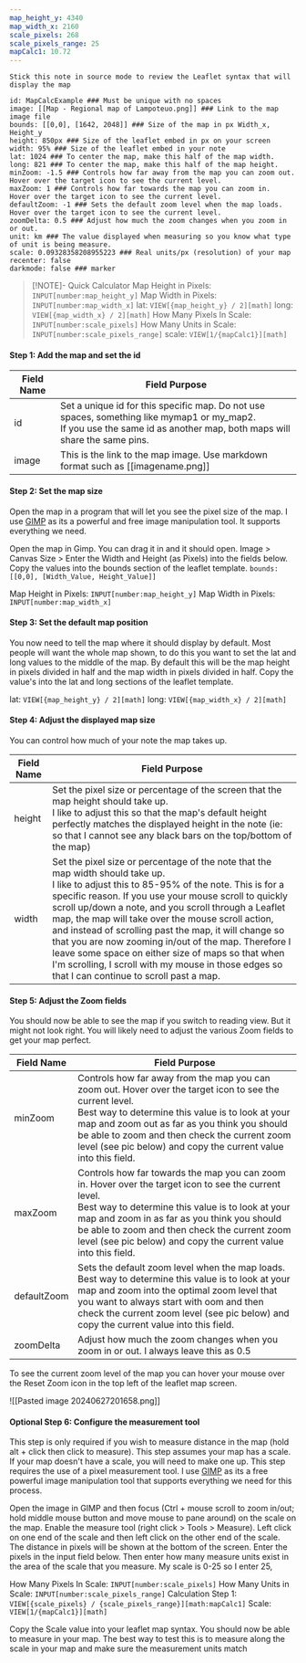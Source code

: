 ```yaml
---
map_height_y: 4340
map_width_x: 2160
scale_pixels: 268
scale_pixels_range: 25
mapCalc1: 10.72
---
```

`Stick this note in source mode to review the Leaflet syntax that will display the map`

```leaflet
id: MapCalcExample ### Must be unique with no spaces
image: [[Map - Regional map of Lampoteuo.png]] ### Link to the map image file
bounds: [[0,0], [1642, 2048]] ### Size of the map in px Width_x, Height_y
height: 850px ### Size of the leaflet embed in px on your screen
width: 95% ### Size of the leaflet embed in your note
lat: 1024 ### To center the map, make this half of the map width. 
long: 821 ### To center the map, make this half of the map height. 
minZoom: -1.5 ### Controls how far away from the map you can zoom out. Hover over the target icon to see the current level. 
maxZoom: 1 ### Controls how far towards the map you can zoom in.  Hover over the target icon to see the current level. 
defaultZoom: -1 ### Sets the default zoom level when the map loads.  Hover over the target icon to see the current level. 
zoomDelta: 0.5 ### Adjust how much the zoom changes when you zoom in or out. 
unit: km ### The value displayed when measuring so you know what type of unit is being measure.
scale: 0.09328358208955223 ### Real units/px (resolution) of your map
recenter: false
darkmode: false ### marker
```

> [!NOTE]- Quick Calculator
> Map Height in Pixels: `INPUT[number:map_height_y]`
Map Width in Pixels: `INPUT[number:map_width_x]`
lat: `VIEW[{map_height_y} / 2][math]` 
long: `VIEW[{map_width_x} / 2][math]` 
How Many Pixels In Scale: `INPUT[number:scale_pixels]`
How Many Units in Scale: `INPUT[number:scale_pixels_range]`
scale: `VIEW[1/{mapCalc1}][math]`

#### Step 1: Add the map and set the id

| Field Name | Field Purpose                                                                                                                                                             |
| ---------- | ------------------------------------------------------------------------------------------------------------------------------------------------------------------------- |
| id         | Set a unique id for this specific map. Do not use spaces, something like mymap1 or my_map2.<br>If you use the same id as another map, both maps will share the same pins. |
| image      | This is the link to the map image. Use markdown format such as \[\[imagename.png\]\]                                                                                      |
#### Step 2: Set the map size
Open the map in a program that will let you see the pixel size of the map. I use [GIMP](https://www.gimp.org/) as its a powerful and free image manipulation tool. It supports everything we need. 

Open the map in Gimp. You can drag it in and it should open. 
Image > Canvas Size > Enter the Width and Height (as Pixels) into the fields below. 
Copy the values into the bounds section of the leaflet template. 
`bounds: [[0,0], [Width_Value, Height_Value]]`

Map Height in Pixels: `INPUT[number:map_height_y]`
Map Width in Pixels: `INPUT[number:map_width_x]`

#### Step 3: Set the default map position
You now need to tell the map where it should display by default. Most people will want the whole map shown, to do this you want to set the lat and long values to the middle of the map. By default this will be the map height in pixels  divided in half and the map width in pixels divided in half. 
Copy the value's into the lat and long sections of the leaflet template. 

lat: `VIEW[{map_height_y} / 2][math]` 
long: `VIEW[{map_width_x} / 2][math]` 

#### Step 4: Adjust the displayed map size
You can control how much of your note the map takes up. 

| Field Name | Field Purpose                                                                                                                                                                                                                                                                                                                                                                                                                                                                                                                                                                                |
| ---------- | -------------------------------------------------------------------------------------------------------------------------------------------------------------------------------------------------------------------------------------------------------------------------------------------------------------------------------------------------------------------------------------------------------------------------------------------------------------------------------------------------------------------------------------------------------------------------------------------- |
| height     | Set the pixel size or percentage of the screen that the map height should take up. <br>I like to adjust this so that the map's default height perfectly matches the displayed height in the note (ie: so that I cannot see any black bars on the top/bottom of the map)                                                                                                                                                                                                                                                                                                                      |
| width      | Set the pixel size or percentage of the note that the map width should take up. <br>I like to adjust this to 85-95% of the note. This is for a specific reason. If you use your mouse scroll to quickly scroll up/down a note, and you scroll through a Leaflet map, the map will take over the mouse scroll action, and instead of scrolling past the map, it will change so that you are now zooming in/out of the map. Therefore I leave some space on either size of maps so that when I'm scrolling, I scroll with my mouse in those edges so that I can continue to scroll past a map. |
#### Step 5: Adjust the Zoom fields
You should now be able to see the map if you switch to reading view. But it might not look right. You will likely need to adjust the various Zoom fields to get your map perfect. 

| Field Name  | Field Purpose                                                                                                                                                                                                                                                                                                                       |
| ----------- | ----------------------------------------------------------------------------------------------------------------------------------------------------------------------------------------------------------------------------------------------------------------------------------------------------------------------------------- |
| minZoom     | Controls how far away from the map you can zoom out. Hover over the target icon to see the current level. <br>Best way to determine this value is to look at your map and zoom out as far as you think you should be able to zoom and then check the current zoom level (see pic below) and copy the current value into this field. |
| maxZoom     | Controls how far towards the map you can zoom in.  Hover over the target icon to see the current level.<br>Best way to determine this value is to look at your map and zoom in as far as you think you should be able to zoom and then check the current zoom level (see pic below) and copy the current value into this field.     |
| defaultZoom | Sets the default zoom level when the map loads.  Best way to determine this value is to look at your map and zoom into the optimal zoom level that you want to always start with oom and then check the current zoom level (see pic below) and copy the current value into this field.                                              |
| zoomDelta   | Adjust how much the zoom changes when you zoom in or out. I always leave this as 0.5                                                                                                                                                                                                                                                |
To see the current zoom level of the map you can hover your mouse over the Reset Zoom icon in the top left of the leaflet map screen. 

![[Pasted image 20240627201658.png]]


#### Optional Step 6: Configure the measurement tool

This step is only required if you wish to measure distance in the map (hold alt + click then click to measure). 
This step assumes your map has a scale. If your map doesn't have a scale, you will need to make one up. 
This step requires the use of a pixel measurement tool. I use [GIMP](https://www.gimp.org/) as its a free powerful image manipulation tool that supports everything we need for this process. 

Open the image in GIMP and then focus (Ctrl + mouse scroll to zoom in/out; hold middle mouse button and move mouse to pane around) on the scale on the map. 
Enable the measure tool (right click > Tools > Measure).
Left click on one end of the scale and then left click on the other end of the scale. 
The distance in pixels will be shown at the bottom of the screen. 
Enter the pixels in the input field below. 
Then enter how many measure units exist in the area of the scale that you measure. My scale is 0-25 so I enter 25, 

How Many Pixels In Scale: `INPUT[number:scale_pixels]`
How Many Units in Scale: `INPUT[number:scale_pixels_range]`
Calculation Step 1: `VIEW[{scale_pixels} / {scale_pixels_range}][math:mapCalc1]`
Scale: `VIEW[1/{mapCalc1}][math]`

Copy the Scale value into your leaflet map syntax. 
You should now be able to measure in your map. The best way to test this is to measure along the scale in your map and make sure the measurement units match 
